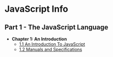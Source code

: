 # **JavaScript Info**

## **Part 1 - The JavaScript Language**

- **Chapter 1: An Introduction**
  - <a href="./part-1/chapter-1/1.1-intro-to-javascript.md">1.1 An Introduction To JavaScript</a>
  - <a href="./part-1/chapter-1/1.2-manuals-and-specifications.md">1.2 Manuals and Specifications
